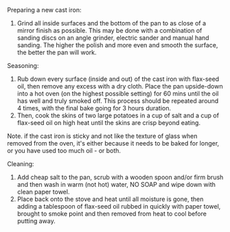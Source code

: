 Preparing a new cast iron:

1. Grind all inside surfaces and the bottom of the pan to as close of a mirror finish as possible. This may be done with a combination of sanding discs on an angle grinder, electric sander and manual hand sanding. The higher the polish and more even and smooth the surface, the better the pan will work.


Seasoning:

1. Rub down every surface (inside and out) of the cast iron with flax-seed oil, then remove any excess with a dry cloth. Place the pan upside-down into a hot oven (on the highest possible setting) for 60 mins until the oil has well and truly smoked off. This process should be repeated around 4 times, with the final bake going for 3 hours duration.
1. Then, cook the skins of two large potatoes in a cup of salt and a cup of flax-seed oil on high heat until the skins are crisp beyond eating.

Note. if the cast iron is sticky and not like the texture of glass when removed from the oven, it's either because it needs to be baked for longer, or you have used too much oil - or both.


Cleaning:

1. Add cheap salt to the pan, scrub with a wooden spoon and/or firm brush and then wash in warm (not hot) water, NO SOAP and wipe down with clean paper towel.
1. Place back onto the stove and heat until all moisture is gone, then adding a tablespoon of flax-seed oil rubbed in quickly with paper towel, brought to smoke point and then removed from heat to cool before putting away.
